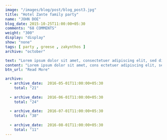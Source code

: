 ```yaml
---
image: "/images/blog/post/blog_post3.jpg"
title: "Hotel Zante family party"
name: "JOHN DOE"
blog_date: 2015-10-25T11:00:00+05:30
comments: "68 COMMENTS"
weight: "300"
display: "display"
show: "none"
tags: [ party , greese , zakynthos ] 
archive: "october"

text: "Lorem ipsum dolor sit amet, consectetuer adipiscing elit, sed diam nonummy nibh euismod tincidunt ut laoreet dolore magna aliquam erat volutpat. Ut wisi enim ad minim veniam, quis nostrud exerci tation ullamcorper suscipit lobortis nisl ut aliquip ex ea commodo consequat. Duis autem vel eum iriure dolor in hendrerit in vulputate velit esse molestie consequat, vel illum dolore eu feugiat nulla facilisis at vero eros et accumsan et iusto odio dignissim qui blandit praesent luptatum zzril delenit..."
content: "Lorem ipsum dolor sit amet, cons ectetuer adipiscing elit, sed diam nonummy nibh euismod tincidunt ut laoreet dolore..."
btn_url: "Read More"

archive:
  - archive_date:  2016-05-01T11:00:00+05:30
    total: "21"
    
  - archive_date:  2016-06-01T11:00:00+05:30
    total: "24"
    
  - archive_date:  2016-07-01T11:00:00+05:30
    total: "38"
    
  - archive_date:  2016-08-01T11:00:00+05:30
    total: "11"  
---
```

